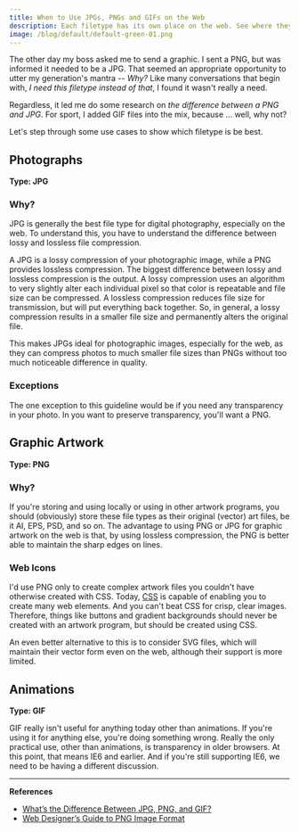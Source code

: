 ```yaml
---
title: When to Use JPGs, PNGs and GIFs on the Web
description: Each filetype has its own place on the web. See where they fit in.
image: /blog/default/default-green-01.png
---
```


The other day my boss asked me to send a graphic. I sent a PNG, but was informed it needed to be a JPG. That seemed an appropriate opportunity to utter my generation's mantra -- _Why?_ Like many conversations that begin with, _I need this filetype instead of that_, I found it wasn't really a need.

Regardless, it led me do some research on _the difference between a PNG and JPG_. For sport, I added GIF files into the mix, because ... well, why not?

Let's step through some use cases to show which filetype is be best.

## Photographs

**Type: JPG**

### Why?

JPG is generally the best file type for digital photography, especially on the web. To understand this, you have to understand the difference between lossy and lossless file compression.

A JPG is a lossy compression of your photographic image, while a PNG provides lossless compression. The biggest difference between lossy and lossless compression is the output. A lossy compression uses an algorithm to very slightly alter each individual pixel so that color is repeatable and file size can be compressed. A lossless compression reduces file size for transmission, but will put everything back together. So, in general, a lossy compression results in a smaller file size and permanently alters the original file.

This makes JPGs ideal for photographic images, especially for the web, as they can compress photos to much smaller file sizes than PNGs without too much noticeable difference in quality.

### Exceptions

The one exception to this guideline would be if you need any transparency in your photo. In you want to preserve transparency, you'll want a PNG.

## Graphic Artwork

**Type: PNG**

### Why?

If you're storing and using locally or using in other artwork programs, you should (obviously) store these file types as their original (vector) art files, be it AI, EPS, PSD, and so on. The advantage to using PNG or JPG for graphic artwork on the web is that, by using lossless compression, the PNG is better able to maintain the sharp edges on lines.

### Web Icons

I'd use PNG only to create complex artwork files you couldn't have otherwise created with CSS. Today, [CSS](/blog/wtf-is-css/) is capable of enabling you to create many web elements. And you can't beat CSS for crisp, clear images. Therefore, things like buttons and gradient backgrounds should never be created with an artwork program, but should be created using CSS.

An even better alternative to this is to consider SVG files, which will maintain their vector form even on the web, although their support is more limited.

## Animations

**Type: GIF**

GIF really isn't useful for anything today other than animations. If you're using it for anything else, you're doing something wrong. Really the only practical use, other than animations, is transparency in older browsers. At this point, that means IE6 and earlier. And if you're still supporting IE6, we need to be having a different discussion.

---

**References**

- [What’s the Difference Between JPG, PNG, and GIF?](http://www.howtogeek.com/howto/30941/whats-the-difference-between-jpg-png-and-gif/)
- [Web Designer’s Guide to PNG Image Format](http://sixrevisions.com/web_design/web-designers-guide-to-png-image-format/)
